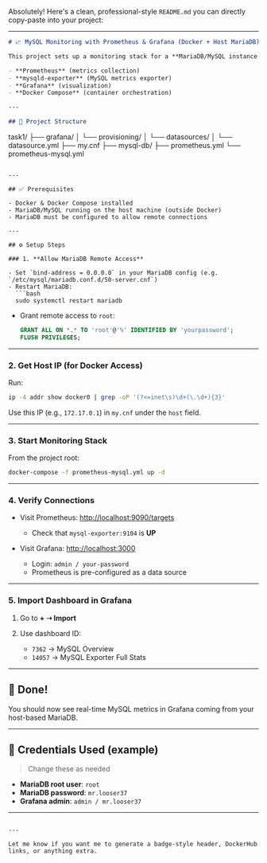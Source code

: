 Absolutely! Here's a clean, professional-style `README.md` you can directly copy-paste into your project:

---

```markdown
# 📈 MySQL Monitoring with Prometheus & Grafana (Docker + Host MariaDB)

This project sets up a monitoring stack for a **MariaDB/MySQL instance running on the host** using:

- **Prometheus** (metrics collection)
- **mysqld-exporter** (MySQL metrics exporter)
- **Grafana** (visualization)
- **Docker Compose** (container orchestration)

---

## 📂 Project Structure

```

task1/
├── grafana/
│   └── provisioning/
│       └── datasources/
│           └── datasource.yml
├── my.cnf
├── mysql-db/
├── prometheus.yml
└── prometheus-mysql.yml

````

---

## ✅ Prerequisites

- Docker & Docker Compose installed
- MariaDB/MySQL running on the host machine (outside Docker)
- MariaDB must be configured to allow remote connections

---

## ⚙️ Setup Steps

### 1. **Allow MariaDB Remote Access**

- Set `bind-address = 0.0.0.0` in your MariaDB config (e.g. `/etc/mysql/mariadb.conf.d/50-server.cnf`)
- Restart MariaDB:
  ```bash
  sudo systemctl restart mariadb
````

* Grant remote access to `root`:

  ```sql
  GRANT ALL ON *.* TO 'root'@'%' IDENTIFIED BY 'yourpassword';
  FLUSH PRIVILEGES;
  ```

---

### 2. **Get Host IP (for Docker Access)**

Run:

```bash
ip -4 addr show docker0 | grep -oP '(?<=inet\s)\d+(\.\d+){3}'
```

Use this IP (e.g., `172.17.0.1`) in `my.cnf` under the `host` field.

---

### 3. **Start Monitoring Stack**

From the project root:

```bash
docker-compose -f prometheus-mysql.yml up -d
```

---

### 4. **Verify Connections**

* Visit Prometheus: [http://localhost:9090/targets](http://localhost:9090/targets)

  * Check that `mysql-exporter:9104` is **UP**
* Visit Grafana: [http://localhost:3000](http://localhost:3000)

  * Login: `admin / your-password`
  * Prometheus is pre-configured as a data source

---

### 5. **Import Dashboard in Grafana**

1. Go to **+ ➝ Import**
2. Use dashboard ID:

   * `7362` → MySQL Overview
   * `14057` → MySQL Exporter Full Stats

---

## 🚀 Done!

You should now see real-time MySQL metrics in Grafana coming from your host-based MariaDB.

---

## 🧾 Credentials Used (example)

> Change these as needed

* **MariaDB root user**: `root`
* **MariaDB password**: `mr.looser37`
* **Grafana admin**: `admin / mr.looser37`

---

```

---

Let me know if you want me to generate a badge-style header, DockerHub links, or anything extra.
```
